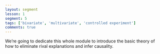 ```yaml
---
layout: segment
lesson: 1
segment: 5
tags: ['bivariate', 'multivariate', 'controlled experiment']
comments: true
---
```

We’re going to dedicate this whole module to introduce the basic theory of how to eliminate rival explanations and infer causality. 





